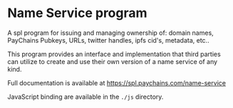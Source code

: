 # Name Service program

A spl program for issuing and managing ownership of: domain names, PayChains
Pubkeys, URLs, twitter handles, ipfs cid's, metadata, etc..

This program provides an interface and implementation that third parties can
utilize to create and use their own version of a name service of any kind.

Full documentation is available at https://spl.paychains.com/name-service

JavaScript binding are available in the `./js` directory.